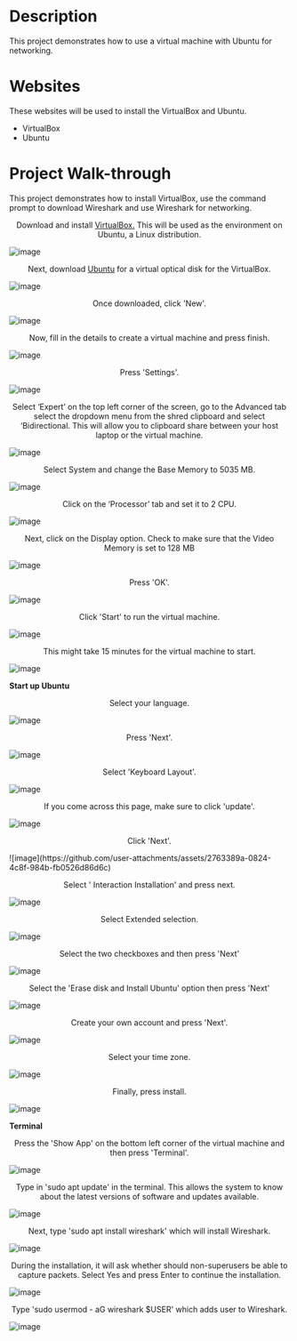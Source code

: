 # Description
This project demonstrates how to use a virtual machine with Ubuntu for networking.

# Websites
These websites will be used to install the VirtualBox and Ubuntu. 
<ul>
  <li>VirtualBox</li>
    <li>Ubuntu</li>
</ul>


# Project Walk-through
This project demonstrates how to install VirtualBox, use the command prompt to download Wireshark and use Wireshark for networking.

<p align="center">Download and install <a href="https://www.virtualbox.org/wiki/Downloads">VirtualBox.</a> This will be used as the environment on Ubuntu, a Linux distribution.</p>

![image](https://github.com/user-attachments/assets/598509ba-c31c-4446-8d66-526beb0b9747)

<p align="center">Next, download <a href="https://ubuntu.com/download/desktop">Ubuntu</a> for a virtual optical disk for the VirtualBox.</p>

![image](https://github.com/user-attachments/assets/93e3d768-3682-411d-bcb2-d55fc844c520)


<p align="center">Once downloaded, click 'New'.</p>

![image](https://github.com/user-attachments/assets/4b04fee6-2050-4149-974c-19fb24feaa37)

<p align="center">Now, fill in the details to create a virtual machine and press finish.</p> 

![image](https://github.com/user-attachments/assets/9dd3b88b-ce41-4d37-b3e6-8f7212e564db)

<p align="center">Press 'Settings'.</p>

![image](https://github.com/user-attachments/assets/9e47e75d-4430-4782-8f71-da0fb647291f)

<p align="center">Select ‘Expert’ on the top left corner of the screen, go to the Advanced tab select the dropdown menu from the shred clipboard and select ‘Bidirectional. This will allow you to clipboard share between your host laptop or the virtual machine.</p>

![image](https://github.com/user-attachments/assets/6817c89a-f55a-4b70-8087-15dfe55df659)

<p align="center">Select System and change the Base Memory to 5035 MB.</p>

![image](https://github.com/user-attachments/assets/eeeadf5d-67d3-44db-b5b7-f5aee3beda57)

<p align="center">Click on the ‘Processor’ tab and set it to 2 CPU.</p>

![image](https://github.com/user-attachments/assets/28716874-63c7-4d03-8ea7-6d02bb1115cf)

<p align="center">Next, click on the Display option. Check to make sure that the Video Memory is set to 128 MB</p>

![image](https://github.com/user-attachments/assets/a05db1d9-32de-4fdb-b175-1e565d952e36)

<p align="center">Press 'OK'.</p>

![image](https://github.com/user-attachments/assets/5b68e818-93fc-4a93-be9e-50bfc3eeec29)

<p align="center">Click 'Start' to run the virtual machine.</p>

![image](https://github.com/user-attachments/assets/9ef1a167-c45a-474f-9a80-ce73b22770e0)


<p align="center">This might take 15 minutes for the virtual machine to start.</p>

![image](https://github.com/user-attachments/assets/9b8c0e50-3a42-4894-ae8c-4a508464188e)


<b>Start up Ubuntu</b>

<p align="center">Select your language.</p>

![image](https://github.com/user-attachments/assets/ea981f4b-f7fc-48ce-887b-d29354ff1dc8)

<p align="center">Press 'Next'.</p>

![image](https://github.com/user-attachments/assets/caabb767-3b14-4c00-aaf4-3415332294fa)


<p align="center">Select 'Keyboard Layout'.</p>

![image](https://github.com/user-attachments/assets/d24f4965-4cb1-4c02-be1c-0839d966b206)


<p align="center">If you come across this page, make sure to click 'update'.</p>

![image](https://github.com/user-attachments/assets/45469f7f-b6c5-42b0-ab44-75cc2bd9fb06)


<p align="center">Click 'Next'.</p>
![image](https://github.com/user-attachments/assets/2763389a-0824-4c8f-984b-fb0526d86d6c)

<p align="center">Select ' Interaction Installation' and press next.</p>

![image](https://github.com/user-attachments/assets/ad425f49-6396-4738-9ec1-d139e557a8b7)

<p align="center">Select Extended selection.</p>

![image](https://github.com/user-attachments/assets/be0a4ecd-9fff-4eee-b9e3-46b83fb8e891)

<p align="center">Select the two checkboxes and then press 'Next'</p>

![image](https://github.com/user-attachments/assets/be9494c4-b50e-458b-be1c-bc0e5bfc1804)


<p align="center">Select the 'Erase disk and Install Ubuntu' option then press 'Next'</p>

![image](https://github.com/user-attachments/assets/20e86df8-21ef-4204-9e3a-1eaf539f1ed0)

<p align="center">Create your own account and press 'Next'.</p>

![image](https://github.com/user-attachments/assets/28ebf039-81c0-4700-93d0-9c5eadfc8dc0)

<p align="center">Select your time zone.</p>

![image](https://github.com/user-attachments/assets/92d9e9da-6f5c-4f84-8b68-d0469678b71b)

<p align="center">Finally, press install.</p>

![image](https://github.com/user-attachments/assets/d00c0a62-66e9-4e00-ac37-b91969f364a4)

<b>Terminal</b>

<p align="center">Press the 'Show App' on the bottom left corner of the virtual machine and then press 'Terminal'.</p>

![image](https://github.com/user-attachments/assets/9eb0d04c-9729-47c1-988b-ebbab2a68cb8)

<p align="center">Type in 'sudo apt update' in the terminal. This allows the system to know about the latest versions of software and updates available.</p>

![image](https://github.com/user-attachments/assets/015f70d4-4f87-4b8e-8740-477237e76190)

<p align="center">Next, type 'sudo apt install wireshark' which will install Wireshark.</p> 

![image](https://github.com/user-attachments/assets/4cc81f1b-5967-48a3-a175-5e52a7b2cbf3)

<p align="center">During the installation, it will ask whether should non-superusers be able to capture packets. Select Yes and press Enter to continue the installation.</p>

![image](https://github.com/user-attachments/assets/bf9545a3-cbed-4320-957d-a5f92078e2b1)


<p align="center">Type 'sudo usermod - aG wireshark $USER' which adds user to Wireshark.</p>

![image](https://github.com/user-attachments/assets/13d73c7f-1ca1-4238-9133-ae88930e55c7)

